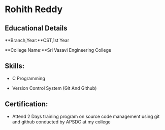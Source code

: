 # Rohith Reddy

## Educational Details

**Branch,Year:**CST,1st Year

**College Name:**Sri Vasavi Engineering College

## Skills:

- C Programming

- Version Control System (Git And Github)

## Certification:

- Attend 2 Days training program on source code management using git and github conducted by APSDC at my college
